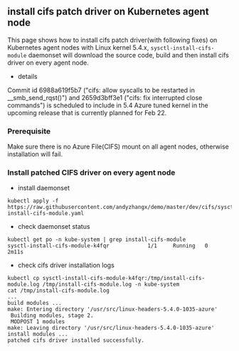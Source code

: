 ## install cifs patch driver on Kubernetes agent node
This page shows how to install cifs patch driver(with following fixes) on Kubernetes agent nodes with Linux kernel 5.4.x, `sysctl-install-cifs-module` daemonset will download the source code, build and then install cifs driver on every agent node.

 - details

 Commit id 6988a619f5b7 ("cifs: allow syscalls to be restarted in __smb_send_rqst()") and 2659d3bff3e1 ("cifs: fix interrupted close commands") is scheduled to include in 5.4 Azure tuned kernel in the upcoming release that is currently planned for Feb 22.

### Prerequisite
Make sure there is no Azure File(CIFS) mount on all agent nodes, otherwise installation will fail.

### Install patched CIFS driver on every agent node
 - install daemonset
```console
kubectl apply -f https://raw.githubusercontent.com/andyzhangx/demo/master/dev/cifs/sysctl-install-cifs-module.yaml
```

 - check daemonset status
 ```console
kubectl get po -n kube-system | grep install-cifs-module
sysctl-install-cifs-module-k4fqr            1/1     Running   0          2m11s
 ```

 - check cifs driver installation logs
 ```console
kubectl cp sysctl-install-cifs-module-k4fqr:/tmp/install-cifs-module.log /tmp/install-cifs-module.log -n kube-system
cat /tmp/install-cifs-module.log
...
build modules ...
make: Entering directory '/usr/src/linux-headers-5.4.0-1035-azure'
  Building modules, stage 2.
  MODPOST 1 modules
make: Leaving directory '/usr/src/linux-headers-5.4.0-1035-azure'
install modules ...
patched cifs driver installed successfully.
 ```
